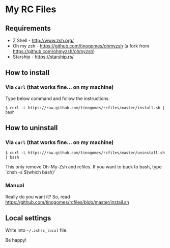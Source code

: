 # My RC Files

## Requirements

* Z Shell - http://www.zsh.org/
* Oh my zsh - https://github.com/tinogomes/ohmyzsh (a fork from https://github.com/ohmyzsh/ohmyzsh)
* Starship - https://starship.rs/

## How to install

### Via `curl` (that works fine... on my machine)

Type below command and follow the instructions.

    $ curl -L https://raw.github.com/tinogomes/rcfiles/master/install.sh | bash

## How to uninstall

### Via `curl` (that works fine... on my machine)

    $ curl -L https://raw.github.com/tinogomes/rcfiles/master/uninstall.sh | bash

This only remove Oh-My-Zsh and rcfiles. If you want to back to bash, type `chsh -s $(which bash)'

### Manual

Really do you want it? So, read <https://github.com/tinogomes/rcfiles/blob/master/install.sh>

## Local settings

Write into ```~/.zshrc_local``` file.

Be happy!
